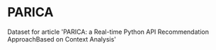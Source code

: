 # PARICA
Dataset for article 'PARICA: a Real-time Python API Recommendation ApproachBased on Context Analysis'

